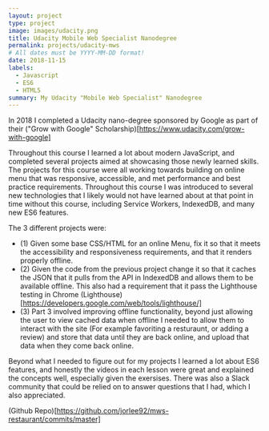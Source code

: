 ```yaml
---
layout: project
type: project
image: images/udacity.png
title: Udacity Mobile Web Specialist Nanodegree
permalink: projects/udacity-mws
# All dates must be YYYY-MM-DD format!
date: 2018-11-15
labels:
  - Javascript
  - ES6
  - HTML5
summary: My Udacity "Mobile Web Specialist" Nanodegree
---
```


In 2018 I completed a Udacity nano-degree sponsored by Google as part of their ("Grow with Google" Scholarship)[https://www.udacity.com/grow-with-google]

Throughout this course I learned a lot about modern JavaScript, and completed several projects aimed at showcasing those newly learned skills. The projects for this course were all working towards building on online menu that was responsive, accessible, and met performance and best practice requirements. Throughout this course I was introduced to several new technologies that I likely would not have learned about at that point in time without this course, including Service Workers, IndexedDB, and many new ES6 features. 

The 3 different projects were:
 - (1) Given some base CSS/HTML for an online Menu, fix it so that it meets the accessibility and responsiveness requirements, and that it renders properly offline.
 - (2) Given the code from the previous project change it so that it caches the JSON that it pulls from the API in IndexedDB and allows them to be available offline. This also had a requirement that it pass the Lighthouse testing in Chrome (Lighthouse)[https://developers.google.com/web/tools/lighthouse/]
 - (3) Part 3 involved improving offline functionality, beyond just allowing the user to view cached data when offline I needed to allow them to interact with the site (For example favoriting a resturaunt, or adding a review) and store that data until they are back online, and upload that data when they come back online.

Beyond what I needed to figure out for my projects I learned a lot about ES6 features, and honestly the videos in each lesson were great and explained the concepts well, especially given the exersises. There was also a Slack community that could be relied on to answer questions that I had, which I also appreciated.

(Github Repo)[https://github.com/jorlee92/mws-restaurant/commits/master]